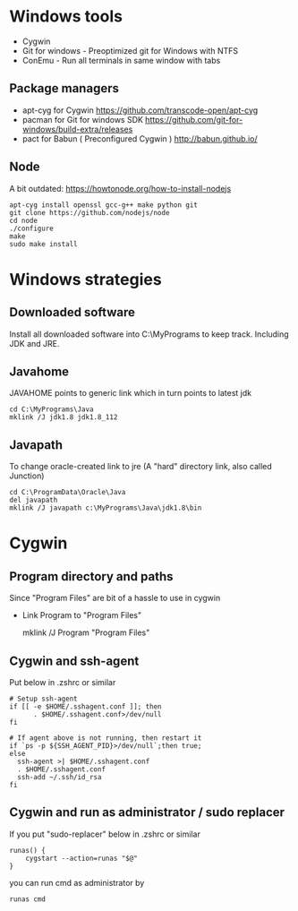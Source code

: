 # Windows tools

* Cygwin
* Git for windows - Preoptimized git for Windows with NTFS
* ConEmu - Run all terminals in same window with tabs

## Package managers
* apt-cyg for Cygwin https://github.com/transcode-open/apt-cyg
* pacman for Git for windows SDK https://github.com/git-for-windows/build-extra/releases
* pact for Babun ( Preconfigured Cygwin ) http://babun.github.io/

## Node
A bit outdated: https://howtonode.org/how-to-install-nodejs

    apt-cyg install openssl gcc-g++ make python git
    git clone https://github.com/nodejs/node
    cd node
    ./configure
    make
    sudo make install    

# Windows strategies

## Downloaded software
Install all downloaded software into C:\MyPrograms to keep track. Including JDK and JRE.

## Javahome
JAVAHOME points to generic link which in turn points to latest jdk

    cd C:\MyPrograms\Java
    mklink /J jdk1.8 jdk1.8_112


## Javapath
To change oracle-created link to jre (A "hard" directory link, also called Junction)

    cd C:\ProgramData\Oracle\Java
    del javapath
    mklink /J javapath c:\MyPrograms\Java\jdk1.8\bin

# Cygwin

## Program directory and paths
Since "Program Files" are bit of a hassle to use in cygwin 
* Link Program to "Program Files"

    mklink /J Program "Program Files"

## Cygwin and ssh-agent
Put below in .zshrc or similar

    # Setup ssh-agent
    if [[ -e $HOME/.sshagent.conf ]]; then
          . $HOME/.sshagent.conf>/dev/null
    fi

    # If agent above is not running, then restart it
    if `ps -p ${SSH_AGENT_PID}>/dev/null`;then true;
    else
      ssh-agent >| $HOME/.sshagent.conf
      . $HOME/.sshagent.conf
      ssh-add ~/.ssh/id_rsa
    fi
    
## Cygwin and run as administrator / sudo replacer
If you put "sudo-replacer" below in .zshrc or similar

    runas() {
        cygstart --action=runas "$@"
    }
    
you can run cmd as administrator by

    runas cmd
    